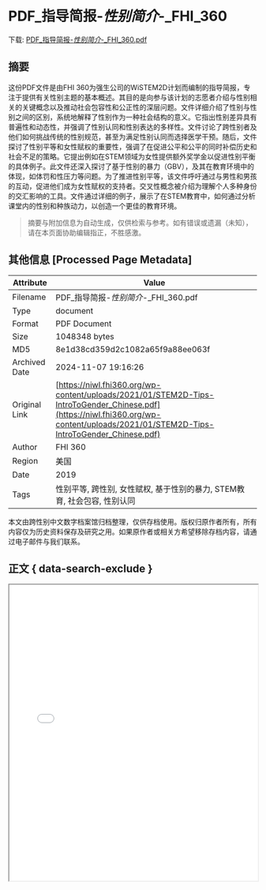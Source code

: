 # PDF_指导简报-_性别简介_-_FHI_360

<!-- tcd_download_link -->
下载: <a href="../PDF_指导简报-_性别简介_-_FHI_360.pdf" download>PDF_指导简报-_性别简介_-_FHI_360.pdf</a>
<!-- tcd_download_link_end -->

## 摘要

<!-- tcd_abstract -->
这份PDF文件是由FHI 360为强生公司的WiSTEM2D计划而编制的指导简报，专注于提供有关性别主题的基本概述。其目的是向参与该计划的志愿者介绍与性别相关的关键概念以及推动社会包容性和公正性的深层问题。文件详细介绍了性别与性别之间的区别，系统地解释了性别作为一种社会结构的意义。它指出性别差异具有普遍性和动态性，并强调了性别认同和性别表达的多样性。文件讨论了跨性别者及他们如何挑战传统的性别规范，甚至为满足性别认同而选择医学干预。随后，文件探讨了性别平等和女性赋权的重要性，强调了在促进公平和公平的同时补偿历史和社会不足的策略。它提出例如在STEM领域为女性提供额外奖学金以促进性别平衡的具体例子。此文件还深入探讨了基于性别的暴力（GBV），及其在教育环境中的体现，如体罚和性压力等问题。为了推进性别平等，该文件呼吁通过与男性和男孩的互动，促进他们成为女性赋权的支持者。交叉性概念被介绍为理解个人多种身份的交汇影响的工具。文件通过详细的例子，展示了在STEM教育中，如何通过分析课堂内的性别和种族动力，以创造一个更佳的教育环境。

<!-- tcd_abstract_end -->

> 摘要与附加信息为自动生成，仅供检索与参考。如有错误或遗漏（未知），请在本页面协助编辑指正，不胜感激。

## 其他信息 [Processed Page Metadata]

| Attribute       | Value                                  |
|-----------------|----------------------------------------|
| Filename        | PDF_指导简报-_性别简介_-_FHI_360.pdf                             |
| Type            | document                                 |
| Format          | PDF Document                               |
| Size            | 1048348 bytes                           |
| MD5             | 8e1d38cd359d2c1082a65f9a88ee063f                                  |
| Archived Date   | 2024-11-07 19:16:26                             |
| Original Link   | [https://niwl.fhi360.org/wp-content/uploads/2021/01/STEM2D-Tips-IntroToGender_Chinese.pdf](https://niwl.fhi360.org/wp-content/uploads/2021/01/STEM2D-Tips-IntroToGender_Chinese.pdf)                         |
| Author          | FHI 360                               |
| Region          | 美国                               |
| Date            | 2019                                 |
| Tags            | 性别平等, 跨性别, 女性赋权, 基于性别的暴力, STEM教育, 社会包容, 性别认同                                 |

本文由跨性别中文数字档案馆归档整理，仅供存档使用。版权归原作者所有，所有内容仅为历史资料保存及研究之用。如果原作者或相关方希望移除存档内容，请通过电子邮件与我们联系。

## 正文 { data-search-exclude }

<!-- tcd_main_text -->
<iframe src="../PDF_指导简报-_性别简介_-_FHI_360.pdf" width="100%" height="600px">
    <p>无法显示PDF，请下载查看。</p>
</iframe>
<!-- tcd_main_text_end -->

